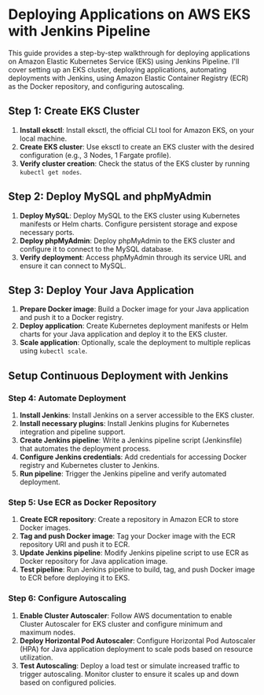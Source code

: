 # Deploying Applications on AWS EKS with Jenkins Pipeline

This guide provides a step-by-step walkthrough for deploying applications on Amazon Elastic Kubernetes Service (EKS) using Jenkins Pipeline. I'll cover setting up an EKS cluster, deploying applications, automating deployments with Jenkins, using Amazon Elastic Container Registry (ECR) as the Docker repository, and configuring autoscaling.

## Step 1: Create EKS Cluster

1. **Install eksctl**: Install eksctl, the official CLI tool for Amazon EKS, on your local machine.
2. **Create EKS cluster**: Use eksctl to create an EKS cluster with the desired configuration (e.g., 3 Nodes, 1 Fargate profile).
3. **Verify cluster creation**: Check the status of the EKS cluster by running `kubectl get nodes`.

## Step 2: Deploy MySQL and phpMyAdmin

1. **Deploy MySQL**: Deploy MySQL to the EKS cluster using Kubernetes manifests or Helm charts. Configure persistent storage and expose necessary ports.
2. **Deploy phpMyAdmin**: Deploy phpMyAdmin to the EKS cluster and configure it to connect to the MySQL database.
3. **Verify deployment**: Access phpMyAdmin through its service URL and ensure it can connect to MySQL.

## Step 3: Deploy Your Java Application

1. **Prepare Docker image**: Build a Docker image for your Java application and push it to a Docker registry.
2. **Deploy application**: Create Kubernetes deployment manifests or Helm charts for your Java application and deploy it to the EKS cluster.
3. **Scale application**: Optionally, scale the deployment to multiple replicas using `kubectl scale`.

## Setup Continuous Deployment with Jenkins

### Step 4: Automate Deployment

1. **Install Jenkins**: Install Jenkins on a server accessible to the EKS cluster.
2. **Install necessary plugins**: Install Jenkins plugins for Kubernetes integration and pipeline support.
3. **Create Jenkins pipeline**: Write a Jenkins pipeline script (Jenkinsfile) that automates the deployment process.
4. **Configure Jenkins credentials**: Add credentials for accessing Docker registry and Kubernetes cluster to Jenkins.
5. **Run pipeline**: Trigger the Jenkins pipeline and verify automated deployment.

### Step 5: Use ECR as Docker Repository

1. **Create ECR repository**: Create a repository in Amazon ECR to store Docker images.
2. **Tag and push Docker image**: Tag your Docker image with the ECR repository URI and push it to ECR.
3. **Update Jenkins pipeline**: Modify Jenkins pipeline script to use ECR as Docker repository for Java application image.
4. **Test pipeline**: Run Jenkins pipeline to build, tag, and push Docker image to ECR before deploying it to EKS.

### Step 6: Configure Autoscaling

1. **Enable Cluster Autoscaler**: Follow AWS documentation to enable Cluster Autoscaler for EKS cluster and configure minimum and maximum nodes.
2. **Deploy Horizontal Pod Autoscaler**: Configure Horizontal Pod Autoscaler (HPA) for Java application deployment to scale pods based on resource utilization.
3. **Test Autoscaling**: Deploy a load test or simulate increased traffic to trigger autoscaling. Monitor cluster to ensure it scales up and down based on configured policies.

